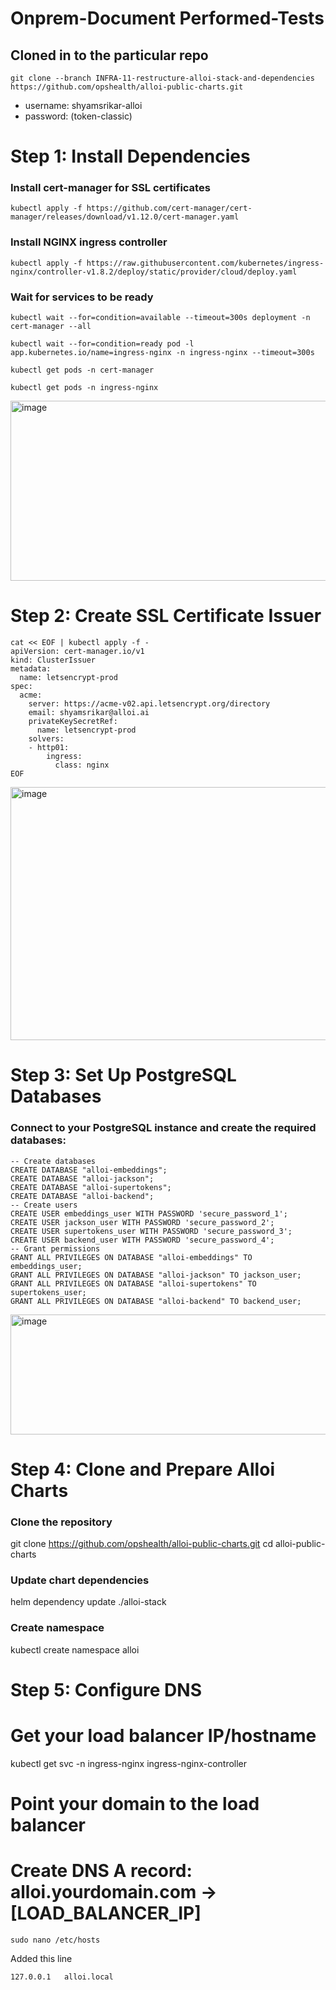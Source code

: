 # Onprem-Document Performed-Tests
## Cloned in to the particular repo
```
git clone --branch INFRA-11-restructure-alloi-stack-and-dependencies https://github.com/opshealth/alloi-public-charts.git
```
- username: shyamsrikar-alloi
- password: (token-classic)
# Step 1: Install Dependencies

### Install cert-manager for SSL certificates
```
kubectl apply -f https://github.com/cert-manager/cert-manager/releases/download/v1.12.0/cert-manager.yaml 
```
### Install NGINX ingress controller
``` 
kubectl apply -f https://raw.githubusercontent.com/kubernetes/ingress-nginx/controller-v1.8.2/deploy/static/provider/cloud/deploy.yaml 
```
### Wait for services to be ready
``` 
kubectl wait --for=condition=available --timeout=300s deployment -n cert-manager --all 
```
``` 
kubectl wait --for=condition=ready pod -l app.kubernetes.io/name=ingress-nginx -n ingress-nginx --timeout=300s 
```
```
kubectl get pods -n cert-manager
```
```
kubectl get pods -n ingress-nginx
```
<img width="924" height="288" alt="image" src="https://github.com/user-attachments/assets/6a4e0337-4dcd-4aba-ad6e-fa2708b51de5" />

# Step 2: Create SSL Certificate Issuer
```
cat << EOF | kubectl apply -f -
apiVersion: cert-manager.io/v1
kind: ClusterIssuer
metadata:
  name: letsencrypt-prod
spec:
  acme:
    server: https://acme-v02.api.letsencrypt.org/directory
    email: shyamsrikar@alloi.ai  
    privateKeySecretRef:
      name: letsencrypt-prod
    solvers:
    - http01:
        ingress:
          class: nginx
EOF
```
<img width="1135" height="405" alt="image" src="https://github.com/user-attachments/assets/0e8b6413-f1b1-43bb-8093-0bbeb1c04fd9" />

# Step 3: Set Up PostgreSQL Databases
### Connect to your PostgreSQL instance and create the required databases:

```
-- Create databases
CREATE DATABASE "alloi-embeddings";
CREATE DATABASE "alloi-jackson";
CREATE DATABASE "alloi-supertokens";
CREATE DATABASE "alloi-backend";
-- Create users
CREATE USER embeddings_user WITH PASSWORD 'secure_password_1';
CREATE USER jackson_user WITH PASSWORD 'secure_password_2';
CREATE USER supertokens_user WITH PASSWORD 'secure_password_3';
CREATE USER backend_user WITH PASSWORD 'secure_password_4';
-- Grant permissions
GRANT ALL PRIVILEGES ON DATABASE "alloi-embeddings" TO embeddings_user;
GRANT ALL PRIVILEGES ON DATABASE "alloi-jackson" TO jackson_user;
GRANT ALL PRIVILEGES ON DATABASE "alloi-supertokens" TO supertokens_user;
GRANT ALL PRIVILEGES ON DATABASE "alloi-backend" TO backend_user;
```
<img width="608" height="192" alt="image" src="https://github.com/user-attachments/assets/d2a6e80f-3f09-4f85-8fae-b0977b81ffa4" />

# Step 4: Clone and Prepare Alloi Charts

### Clone the repository
git clone https://github.com/opshealth/alloi-public-charts.git
cd alloi-public-charts
### Update chart dependencies
helm dependency update ./alloi-stack
### Create namespace
kubectl create namespace alloi

# Step 5: Configure DNS
# Get your load balancer IP/hostname
kubectl get svc -n ingress-nginx ingress-nginx-controller

# Point your domain to the load balancer
# Create DNS A record: alloi.yourdomain.com -> [LOAD_BALANCER_IP]
```
sudo nano /etc/hosts
```
Added this line
```
127.0.0.1   alloi.local
```
